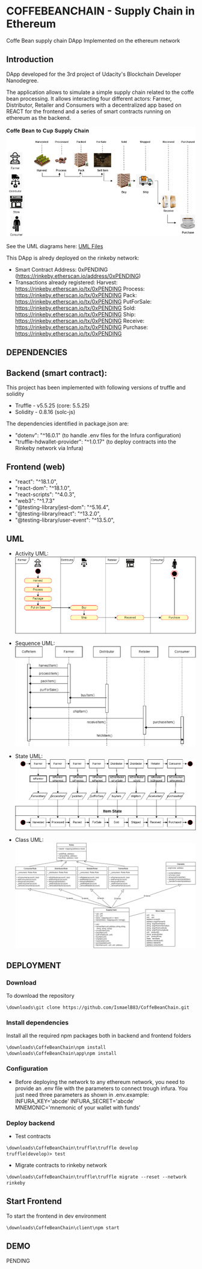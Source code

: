 # COFFEBEANCHAIN - Supply Chain in Ethereum
Coffe Bean supply chain DApp Implemented on the ethereum network

## Introduction 
DApp developed for the 3rd project of Udacity's Blockchain Developer Nanodegree.

The application allows to simulate a simple supply chain related to the coffe bean processing. It allows interacting four different actors: Farmer, Distributor, Retailer and Consumers with a decentralized app based on REACT for the frontend and a series of smart contracts running on ethereum as the backend.

![alt text](./documentation/CoffeBean_SC_BusinessProcess.png)

See the UML diagrams here: [UML Files](##UML)

This DApp is alredy deployed on the rinkeby network:
- Smart Contract Address: 0xPENDING  (https://rinkeby.etherscan.io/address/0xPENDING)
- Transactions already registered:
    Harvest: https://rinkeby.etherscan.io/tx/0xPENDING
    Process: https://rinkeby.etherscan.io/tx/0xPENDING
    Pack: https://rinkeby.etherscan.io/tx/0xPENDING
    PutForSale: https://rinkeby.etherscan.io/tx/0xPENDING
    Sold: https://rinkeby.etherscan.io/tx/0xPENDING
    Ship: https://rinkeby.etherscan.io/tx/0xPENDING
    Receive: https://rinkeby.etherscan.io/tx/0xPENDING
    Purchase: https://rinkeby.etherscan.io/tx/0xPENDING     
    
## DEPENDENCIES

## Backend (smart contract):
This project has been implemented with following versions of truffle and solidity
- Truffle - v5.5.25 (core: 5.5.25)
- Solidity - 0.8.16 (solc-js)

The dependencies identified in package.json are:
- "dotenv": "^16.0.1"                       (to handle .env files for the Infura configuration)
- "truffle-hdwallet-provider": "^1.0.17"    (to deploy contracts into the Rinkeby network via Infura)

## Frontend (web)
- "react": "^18.1.0",
- "react-dom": "^18.1.0",
- "react-scripts": "^4.0.3",
- "web3": "^1.7.3"
- "@testing-library/jest-dom": "^5.16.4",
- "@testing-library/react": "^13.2.0",
- "@testing-library/user-event": "^13.5.0",

## UML

- Activity UML:
![Activity UML](./documentation/CoffeBean_SC_ActivityUML.png)

- Sequence UML:
![Sequence UML](./documentation/CoffeBean_SC_SequenceUML.png)

- State UML:
![State UML](./documentation/CoffeBean_SC_StateUML.png)

- Class UML:
![Class UML](./documentation/CoffeBean_SC_ClassUML.png)

## DEPLOYMENT

### Download
To download the repository
```
\downloads\git clone https://github.com/IsmaelB83/CoffeBeanChain.git
```

### Install dependencies

Install all the required npm packages both in backend and frontend folders
```
\downloads\CoffeBeanChain\npm install
\downloads\CoffeBeanChain\app\npm install
```
### Configuration
- Before deploying the network to any ethereum network, you need to provide an .env file with the parameters to connect trough infura. You just need three parameters as shown in .env.example:
INFURA_KEY='abcde'
INFURA_SECRET='abcde'
MNEMONIC='mnemonic of your wallet with funds'

### Deploy backend
- Test contracts
```
\downloads\CoffeBeanChain\truffle\truffle develop
truffle(develop)> test
```

- Migrate contracts to rinkeby network
```
\downloads\CoffeBeanChain\truffle\truffle migrate --reset --network rinkeby
```

## Start Frontend
To start the frontend in dev environment 
```
\downloads\CoffeBeanChain\client\npm start
```

## DEMO
PENDING